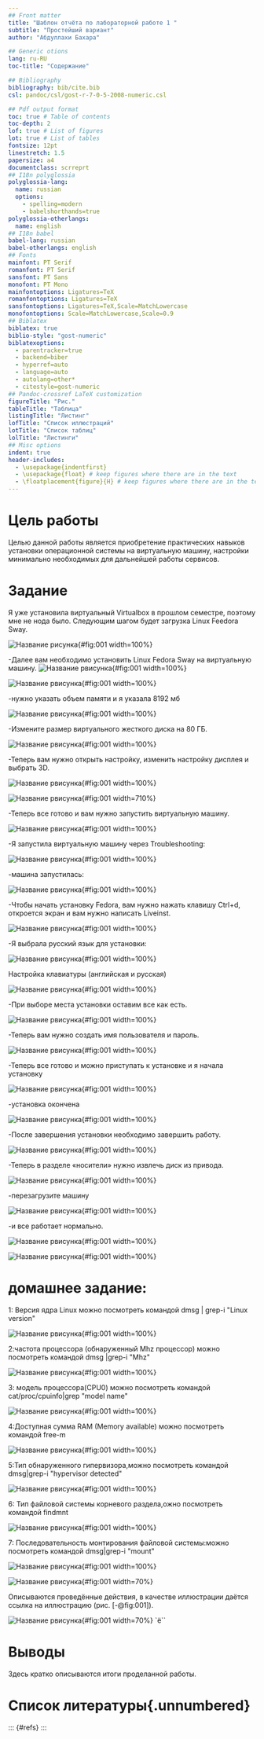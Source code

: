 ```yaml
---
## Front matter
title: "Шаблон отчёта по лабораторной работе 1 "
subtitle: "Простейший вариант"
author: "Абдуллахи Бахара"

## Generic otions
lang: ru-RU
toc-title: "Содержание"

## Bibliography
bibliography: bib/cite.bib
csl: pandoc/csl/gost-r-7-0-5-2008-numeric.csl

## Pdf output format
toc: true # Table of contents
toc-depth: 2
lof: true # List of figures
lot: true # List of tables
fontsize: 12pt
linestretch: 1.5
papersize: a4
documentclass: scrreprt
## I18n polyglossia
polyglossia-lang:
  name: russian
  options:
	- spelling=modern
	- babelshorthands=true
polyglossia-otherlangs:
  name: english
## I18n babel
babel-lang: russian
babel-otherlangs: english
## Fonts
mainfont: PT Serif
romanfont: PT Serif
sansfont: PT Sans
monofont: PT Mono
mainfontoptions: Ligatures=TeX
romanfontoptions: Ligatures=TeX
sansfontoptions: Ligatures=TeX,Scale=MatchLowercase
monofontoptions: Scale=MatchLowercase,Scale=0.9
## Biblatex
biblatex: true
biblio-style: "gost-numeric"
biblatexoptions:
  - parentracker=true
  - backend=biber
  - hyperref=auto
  - language=auto
  - autolang=other*
  - citestyle=gost-numeric
## Pandoc-crossref LaTeX customization
figureTitle: "Рис."
tableTitle: "Таблица"
listingTitle: "Листинг"
lofTitle: "Список иллюстраций"
lotTitle: "Список таблиц"
lolTitle: "Листинги"
## Misc options
indent: true
header-includes:
  - \usepackage{indentfirst}
  - \usepackage{float} # keep figures where there are in the text
  - \floatplacement{figure}{H} # keep figures where there are in the text
---
```


# Цель работы

Целью данной работы является приобретение практических навыков установки операционной системы на виртуальную машину, настройки минимально необходимых для дальнейшей работы сервисов.

# Задание
 Я уже установила виртуальный Virtualbox в прошлом семестре, поэтому мне не нода было.
Следующим шагом будет загрузка Linux Feedora Sway.
 
![Название рисунка](image/0.jpg){#fig:001 width=100%}

-Далее вам необходимо установить Linux Fedora Sway на виртуальную машину.
![Название рвисунка](image/1.jpg){#fig:001 width=100%}

![Название рвисунка](image/2.jpg){#fig:001 width=100%}

-нужно указать объем памяти и я указала 8192 мб

![Название рвисунка](image/3.jpg){#fig:001 width=100%}

-Измените размер виртуального жесткого диска на 80 ГБ.

![Название рвисунка](image/4.jpg){#fig:001 width=100%}

-Теперь вам нужно открыть настройку, изменить настройку дисплея и выбрать 3D.

![Название рвисунка](image/5.jpg){#fig:001 width=100%}

![Название рвисунка](image/6.jpg){#fig:001 width=710%}

-Теперь все готово и вам нужно запустить виртуальную машину.

![Название рвисунка](image/7.jpg){#fig:001 width=100%}

-Я запустила виртуальную машину через Troubleshooting:

![Название рвисунка](image/8.jpg){#fig:001 width=100%}

-машина запустилась:

![Название рвисунка](image/29.jpg){#fig:001 width=100%}

-Чтобы начать установку Fedora, вам нужно нажать клавишу Ctrl+d, откроется экран и вам нужно написать Liveinst.

![Название рвисунка](image/9.jpg){#fig:001 width=100%}

-Я выбрала русский язык для установки:

![Название рвисунка](image/10.jpg){#fig:001 width=100%}

Настройка клавиатуры (английская и русская)

![Название рвисунка](image/11.jpg){#fig:001 width=100%}

-При выборе места установки оставим все как есть.

![Название рвисунка](image/13.jpg){#fig:001 width=100%}

-Теперь вам нужно создать имя пользователя и пароль.

![Название рвисунка](image/14.jpg){#fig:001 width=100%}

-Теперь все готово и можно приступать к установке и я начала установку

![Название рвисунка](image/18.jpg){#fig:001 width=100%}

-установка окончена

![Название рвисунка](image/20.jpg){#fig:001 width=100%}

-После завершения установки необходимо завершить работу.

![Название рвисунка](image/33.jpg){#fig:001 width=100%}

-Теперь в разделе «носители» нужно извлечь диск из привода.

![Название рвисунка](image/21.jpg){#fig:001 width=100%}

-перезагрузите машину

![Название рвисунка](image/31.jpg){#fig:001 width=100%}

-и все работает нормально.

![Название рвисунка](image/32.jpg){#fig:001 width=100%}

![Название рвисунка](image/30.jpg){#fig:001 width=100%}


# домашнее задание:

1: Версия ядра Linux
можно посмотреть командой dmsg | grep-i "Linux version"

![Название рвисунка](image/22.jpg){#fig:001 width=100%}

2:частота процессора (обнаруженный Mhz процессор)
можно посмотреть командой dmsg |grep-i "Mhz"

![Название рвисунка](image/23.jpg){#fig:001 width=100%}

3: модель процессора(CPU0)
можно посмотреть командой cat/proc/cpuinfo|grep "model name"

![Название рвисунка](image/24.jpg){#fig:001 width=100%}

4:Доступная сумма RAM (Memory available)
можно посмотреть командой free-m

![Название рвисунка](image/25.jpg){#fig:001 width=100%}

5:Тип обнаруженного гипервизора,можно посмотреть командой dmsg|grep-i "hypervisor detected"

![Название рвисунка](image/26.jpg){#fig:001 width=100%}

6: Тип файловой системы корневого раздела,ожно посмотреть командой findmnt

![Название рвисунка](image/27.jpg){#fig:001 width=100%}


7: Последовательность монтирования файловой системы:можно посмотреть командой dmsg|grep-i "mount"

![Название рвисунка](image/28.jpg){#fig:001 width=100%}

![Название рвисунка](image/.jpg){#fig:001 width=70%}

Описываются проведённые действия, в качестве иллюстрации даётся ссылка на иллюстрацию (рис. [-@fig:001]).

![Название рвисунка](image/.jpg){#fig:001 width=70%}
`ё``
# Выводы

Здесь кратко описываются итоги проделанной работы.

# Список литературы{.unnumbered}

::: {#refs}
:::
